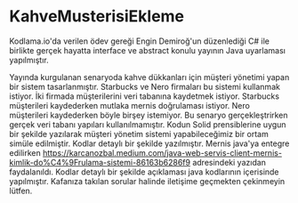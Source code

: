 # KahveMusterisiEkleme
Kodlama.io'da verilen ödev gereği Engin Demiroğ'un düzenlediği C# ile birlikte gerçek hayatta interface ve abstract konulu yayının Java uyarlaması yapılmıştır.

Yayında kurgulanan senaryoda kahve dükkanları için müşteri yönetimi yapan bir sistem tasarlanmıştır. Starbucks ve Nero firmaları bu sistemi kullanmak istiyor. İki firmada müşterilerini veri tabanına kaydetmek istiyor. Starbucks müşterileri kaydederken mutlaka mernis doğrulaması istiyor. Nero müşterileri kaydederken böyle birşey istemiyor. Bu senaryo gerçekleştrirken gerçek veri tabanı yapıları kullanılmamıştır. Kodun Solid prensiblerine uygun bir şekilde yazılarak müşteri yönetim sistemi yapabileceğimiz bir ortam simüle edilmiştir. Kodlar detaylı bir şekilde yazılmıştır. Mernis java'ya entegre edilirken https://karcanozbal.medium.com/java-web-servis-client-mernis-kimlik-do%C4%9Frulama-sistemi-86163b6286f9 adresindeki yazıdan faydalanıldı. Kodlar detaylı bir şekilde açıklaması java kodlarının içerisinde yapılmıştır. Kafanıza takılan sorular halinde iletişime geçmekten çekinmeyin lütfen.
